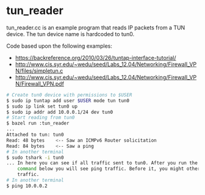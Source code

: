 # tun_reader

tun_reader.cc is an example program that reads IP packets from a TUN device. The tun device name is hardcoded to tun0.

Code based upon the following examples:

- https://backreference.org/2010/03/26/tuntap-interface-tutorial/ 
- http://www.cis.syr.edu/~wedu/seed/Labs_12.04/Networking/Firewall_VPN/files/simpletun.c 
- http://www.cis.syr.edu/~wedu/seed/Labs_12.04/Networking/Firewall_VPN/Firewall_VPN.pdf

```sh
# Create tun0 device with permissions to $USER
$ sudo ip tuntap add user $USER mode tun tun0
$ sudo ip link set tun0 up
$ sudo ip addr add 10.0.0.1/24 dev tun0
# Start reading from tun0
$ bazel run :tun_reader
...
Attached to tun: tun0
Read: 48 bytes    <-- Saw an ICMPv6 Router solicitation
Read: 84 bytes    <-- Saw a ping
# In another terminal
$ sudo tshark -i tun0
... In here you can see if all traffic sent to tun0. After you run the ping
    command below you will see ping traffic. Before it, you might other ICMP
    traffic.
# In another terminal
$ ping 10.0.0.2
```
